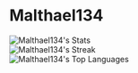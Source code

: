 #  Malthael134

<p align="center">

  ![Malthael134's Stats](https://github-readme-stats.vercel.app/api?username=Malthael134&theme=midnight-purple&show_icons=true&hide_border=true&count_private=true)<br>
  ![Malthael134's Streak](https://github-readme-streak-stats.herokuapp.com/?user=Malthael134&theme=midnight-purple&hide_border=true)<br>
  ![Malthael134's Top Languages](https://github-readme-stats.vercel.app/api/top-langs/?username=Malthael134&theme=midnight-purple&show_icons=true&hide_border=true&layout=compact)<br>

</p>

<!-- https://github-readme-stats.vercel.app/ -->

<!--
- [**Golang**](https://go.dev/)
- **Javascript**
  - [JSDoc](https://jsdoc.app/)
  - [Typescript](https://www.typescriptlang.org/)
  - [Svelte](https://svelte.dev/)
  - (I don't like React...)
- [**Docker**](https://docker.com/)
- [**Podman**](https://podman.io/)
- [**Kubernetes**](https://kubernetes.io/)
- [**Traefik**](https://traefik.io/)
-->
